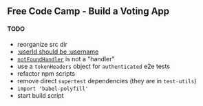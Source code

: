 Free Code Camp - Build a Voting App
----

#### TODO

- reorganize src dir
- [:userId should be :username](https://github.com/thebearingedge/free-code-camp-voting-app/blob/master/src/api/unit/users-handlers.test.js#L18)
- [`notFoundHandler`](https://github.com/thebearingedge/free-code-camp-voting-app/blob/master/src/api/errors.js#L68) is not a "handler"
- use a `tokenHeaders` object for `authenticated` e2e tests
- refactor npm scripts
- remove direct `supertest` dependencies (they are in `test-utils`)
- `import 'babel-polyfill'`
- start build script
